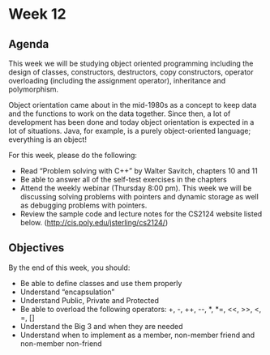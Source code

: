 # Week 12

## Agenda

This week we will be studying object oriented programming including the design of classes, constructors, destructors, copy constructors, operator overloading (including the assignment operator), inheritance and polymorphism.

Object orientation came about in the mid-1980s as a concept to keep data and the functions to work on the data together.  Since then, a lot of development has been done and today object orientation is expected in a lot of situations.  Java, for example, is a purely object-oriented language; everything is an object!

For this week, please do the following:

* Read “Problem solving with C++” by Walter Savitch, chapters 10 and 11
* Be able to answer all of the self-test exercises in the chapters
* Attend the weekly webinar (Thursday 8:00 pm). This week we will be discussing solving problems with pointers and dynamic storage as well as debugging problems with pointers.
* Review the sample code and lecture notes for the CS2124 website listed below. (<http://cis.poly.edu/jsterling/cs2124/>)

## Objectives

By the end of this week, you should:

* Be able to define classes and use them properly
* Understand “encapsulation”
* Understand Public, Private and Protected
* Be able to overload the following operators: +, -, ++, --, \*, \*=, <<, >>, <, =, []
* Understand the Big 3 and when they are needed
* Understand when to implement as a member, non-member friend and non-member non-friend
